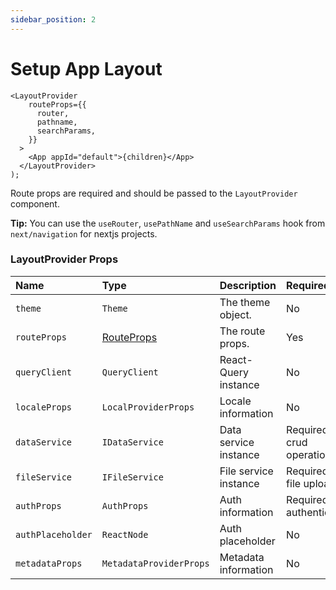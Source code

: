 ```yaml
---
sidebar_position: 2
---
```


# Setup App Layout

```tsx title="AppLayout.tsx"
<LayoutProvider
    routeProps={{
      router,
      pathname,
      searchParams,
    }}
  >
    <App appId="default">{children}</App>
  </LayoutProvider>
);
```

Route props are required and should be passed to the `LayoutProvider` component.

**Tip:** You can use the `useRouter`, `usePathName` and `useSearchParams` hook from `next/navigation` for nextjs projects.

### LayoutProvider Props

| Name | Type | Description | Required |
| :--- | :--- | :--- | :--- |
| `theme` | `Theme` | The theme object. | No |
| `routeProps` | [RouteProps](/docs/api-reference/client/route/route-props) | The route props. | Yes |
| `queryClient` | `QueryClient` | React-Query instance | No |
| `localeProps` | `LocalProviderProps` | Locale information | No |
| `dataService` | `IDataService` | Data service instance | Required for crud operation |
| `fileService` | `IFileService` | File service instance | Required for file upload |
| `authProps` | `AuthProps` | Auth information | Required for authentication |
| `authPlaceholder` | `ReactNode` | Auth placeholder | No |
| `metadataProps` | `MetadataProviderProps` | Metadata information | No |
